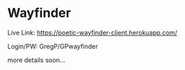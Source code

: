 # Wayfinder

Live Link: https://poetic-wayfinder-client.herokuapp.com/

Login/PW: GregP/GPwayfinder

more details soon...
